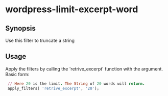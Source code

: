 # wordpress-limit-excerpt-word

## Synopsis
Use this filter to truncate a string

Usage
-----
Apply the filters by calling the 'retrive_excerpt' function with the argument.
Basic form:

```ruby
 // Here 20 is the limit. The String of 20 words will return.
 apply_filters( 'retrive_excerpt', '20'); 
```

